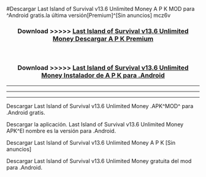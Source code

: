 #Descargar Last Island of Survival v13.6 Unlimited Money  A P K MOD para ^Android gratis.la última versión[Premium]^[Sin anuncios] mcz6v



<div align="center">
<h3>Download >>>>> <a href="https://es-web.web.app/?es= Last Island of Survival v13.6 Unlimited Money ">Last Island of Survival v13.6 Unlimited Money  Descargar A P K Premium</a></h3><br>

<h3>Download >>>>> <a href="https://es-web.web.app/?es= Last Island of Survival v13.6 Unlimited Money ">Last Island of Survival v13.6 Unlimited Money  Instalador de A P K para .Android</a></h3>
</div>


----------------------------------------------------------

----------------------------------------------------------

----------------------------------------------------------

Descargar Last Island of Survival v13.6 Unlimited Money  .APK^MOD^ para .Android gratis.

Descargar la aplicación. Last Island of Survival v13.6 Unlimited Money  APK^El nombre es la versión para .Android.

Descargar Last Island of Survival v13.6 Unlimited Money  A P K [Sin anuncios]

Descargar Last Island of Survival v13.6 Unlimited Money  gratuita del mod para .Android.